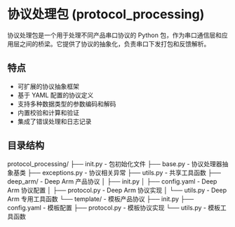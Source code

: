 # 协议处理包 (protocol_processing)

协议处理包是一个用于处理不同产品串口协议的 Python 包，作为串口通信层和应用层之间的桥梁。它提供了协议的抽象化，负责串口下发打包和反馈解析。

## 特点

- 可扩展的协议抽象框架
- 基于 YAML 配置的协议定义
- 支持多种数据类型的参数编码和解码
- 内置校验和计算和验证
- 集成了错误处理和日志记录

## 目录结构

protocol_processing/
├── init.py - 包初始化文件
├── base.py - 协议处理器抽象基类
├── exceptions.py - 协议相关异常
├── utils.py - 共享工具函数
├── deep_arm/ - Deep Arm 产品协议
│ ├── init.py
│ ├── config.yaml - Deep Arm 协议配置
│ ├── protocol.py - Deep Arm 协议实现
│ └── utils.py - Deep Arm 专用工具函数
└── template/ - 模板产品协议
├── init.py
├── config.yaml - 模板配置
├── protocol.py - 模板协议实现
└── utils.py - 模板工具函数
